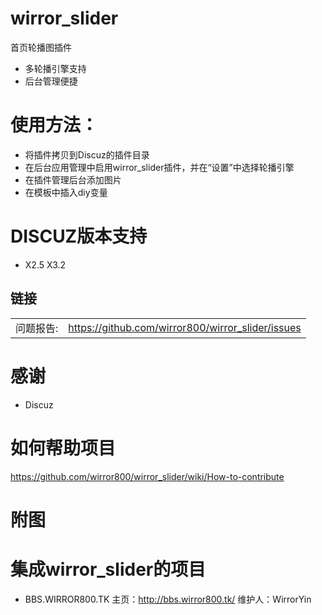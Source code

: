 
wirror_slider
========
首页轮播图插件  
* 多轮播引擎支持
* 后台管理便捷


使用方法：  
================
* 将插件拷贝到Discuz的插件目录
* 在后台应用管理中启用wirror_slider插件，并在“设置”中选择轮播引擎
* 在插件管理后台添加图片
* 在模板中插入diy变量
  

DISCUZ版本支持
================
* X2.5 X3.2



## 链接
|   |   |
| --------   | :----  |
|问题报告:  |https://github.com/wirror800/wirror_slider/issues|

感谢
=========
* Discuz


如何帮助项目
==========
https://github.com/wirror800/wirror_slider/wiki/How-to-contribute


附图
======



集成wirror_slider的项目
===============
* BBS.WIRROR800.TK
  主页：http://bbs.wirror800.tk/
  维护人：WirrorYin